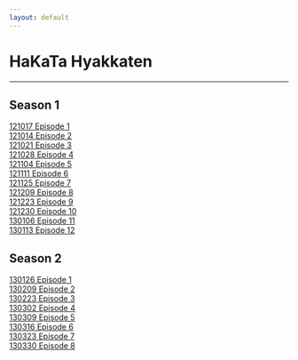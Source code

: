 ```yaml
---
layout: default
---
```


<h1>HaKaTa Hyakkaten</h1>
<hr>

<h2>Season 1</h2>
<a href="./121017.html">121017 Episode 1</a><br>
<a href="./121014.html">121014 Episode 2</a><br>
<a href="./121021.html">121021 Episode 3</a><br>
<a href="./121028.html">121028 Episode 4</a><br>
<a href="./121104.html">121104 Episode 5</a><br>
<a href="./121111.html">121111 Episode 6</a><br>
<a href="./121125.html">121125 Episode 7</a><br>
<a href="./121209.html">121209 Episode 8</a><br>
<a href="./121223.html">121223 Episode 9</a><br>
<a href="./121230.html">121230 Episode 10</a><br>
<a href="./130106.html">130106 Episode 11</a><br>
<a href="./130113.html">130113 Episode 12</a><br>

<h2>Season 2</h2>
<a href="./130126.html">130126 Episode 1</a><br>
<a href="./130209.html">130209 Episode 2</a><br>
<a href="./130223.html">130223 Episode 3</a><br>
<a href="./130302.html">130302 Episode 4</a><br>
<a href="./130309.html">130309 Episode 5</a><br>
<a href="./130316.html">130316 Episode 6</a><br>
<a href="./130323.html">130323 Episode 7</a><br>
<a href="./130330.html">130330 Episode 8</a><br>
